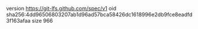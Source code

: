 version https://git-lfs.github.com/spec/v1
oid sha256:4dd96506803207ab1d96ad57bca58426dc1618996e2db9fce8eadfd3f163afaa
size 966
